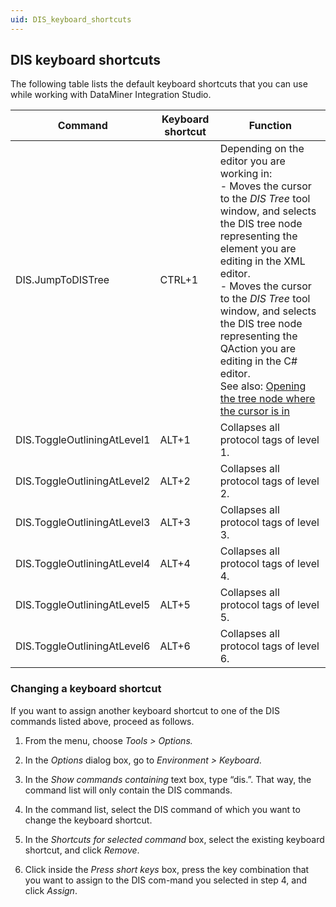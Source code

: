 ```yaml
---
uid: DIS_keyboard_shortcuts
---
```


## DIS keyboard shortcuts

The following table lists the default keyboard shortcuts that you can use while working with DataMiner Integration Studio.

| Command                     | Keyboard shortcut | Function                                                                                                                                                                                                                                                                                                                                                                                                                                                                                                                                                                                                                                                        |
|-----------------------------|-------------------|-----------------------------------------------------------------------------------------------------------------------------------------------------------------------------------------------------------------------------------------------------------------------------------------------------------------------------------------------------------------------------------------------------------------------------------------------------------------------------------------------------------------------------------------------------------------------------------------------------------------------------------------------------------------|
| DIS.JumpToDISTree           | CTRL+1            | Depending on the editor you are working in:<br> -  Moves the cursor to the *DIS Tree* tool window, and selects the DIS tree node representing the element you are editing in the XML editor.<br> -  Moves the cursor to the *DIS Tree* tool window, and selects the DIS tree node representing the QAction you are editing in the C# editor.<br> See also: [Opening the tree node where the cursor is in](DIS_menu.md#opening-the-tree-node-where-the-cursor-is-in) |
| DIS.ToggleOutliningAtLevel1 | ALT+1             | Collapses all protocol tags of level 1.                                                                                                                                                                                                                                                                                                                                                                                                                                                                                                                                                                                                                         |
| DIS.ToggleOutliningAtLevel2 | ALT+2             | Collapses all protocol tags of level 2.                                                                                                                                                                                                                                                                                                                                                                                                                                                                                                                                                                                                                         |
| DIS.ToggleOutliningAtLevel3 | ALT+3             | Collapses all protocol tags of level 3.                                                                                                                                                                                                                                                                                                                                                                                                                                                                                                                                                                                                                         |
| DIS.ToggleOutliningAtLevel4 | ALT+4             | Collapses all protocol tags of level 4.                                                                                                                                                                                                                                                                                                                                                                                                                                                                                                                                                                                                                         |
| DIS.ToggleOutliningAtLevel5 | ALT+5             | Collapses all protocol tags of level 5.                                                                                                                                                                                                                                                                                                                                                                                                                                                                                                                                                                                                                         |
| DIS.ToggleOutliningAtLevel6 | ALT+6             | Collapses all protocol tags of level 6.                                                                                                                                                                                                                                                                                                                                                                                                                                                                                                                                                                                                                         |

### Changing a keyboard shortcut

If you want to assign another keyboard shortcut to one of the DIS commands listed above, proceed as follows.

1. From the menu, choose *Tools \> Options.*

2. In the *Options* dialog box, go to *Environment \> Keyboard*.

3. In the *Show commands containing* text box, type “dis.”. That way, the command list will only contain the DIS commands.

4. In the command list, select the DIS command of which you want to change the keyboard shortcut.

5. In the *Shortcuts for selected command* box, select the existing keyboard shortcut, and click *Remove*.

6. Click inside the *Press short keys* box, press the key combination that you want to assign to the DIS com-mand you selected in step 4, and click *Assign*.
